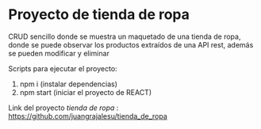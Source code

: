 # Proyecto de tienda de ropa

CRUD sencillo donde se muestra un maquetado de una tienda de ropa, donde se puede observar los productos extraídos de una API rest, además se pueden modificar y eliminar

Scripts para ejecutar el proyecto:

1) npm i (instalar dependencias)
2) npm start (iniciar el proyecto de REACT)

Link del proyecto *tienda de ropa* :
https://github.com/juangrajalesu/tienda_de_ropa
